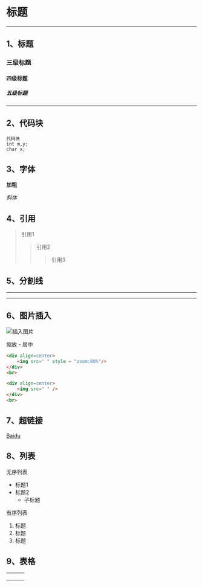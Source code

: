 # 标题
---
## 1、标题
### 三级标题
#### 四级标题
##### 五级标题
***


## 2、代码块

	代码块
	int m,y;
	char x;



## 3、字体

**加粗**

*斜体*



## 4、引用

> 引用1
> > 引用2
> >
> > >引用3



## 5、分割线

---
***



## 6、图片插入

![插入图片](C:\Users\LAPTOP\Desktop\img.jpg)

缩放 - 居中

```html
<div align=center>
	<img src=" " style = "zoom:80%"/>
</div>
<br>				

<div align=center>
	<img src=" " />
</div>
<br>				
```




## 7、超链接
[Baidu](https://cn.bing.com/search?q=typora&PC=U316&FORM=CHROMN)





## 8、列表

无序列表

- 标题1
- 标题2
	- 子标题

有序列表

1. 标题
2. 标题
3. 标题



## 9、表格

|      |      |      |
| ---- | ---- | ---- |
|      |      |      |
|      |      |      |
|      |      |      |







​	

